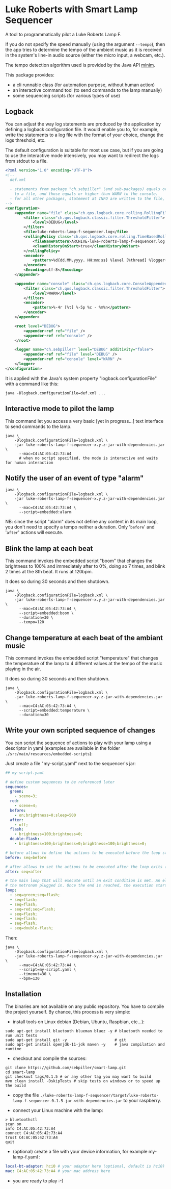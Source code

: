 # Luke Roberts with Smart Lamp Sequencer

A tool to programmatically pilot a Luke Roberts Lamp F. 

If you do not specify the speed manually (using the argument ``--tempo``), then the app tries to determine the tempo 
of the ambient music as it is received in the system's line-in audio source (either the micro input, a webcam, etc.).
 
The tempo detection algorithm used is provided by the Java API [minim](http://code.compartmental.net/tools/minim/). 

This package provides:

- a cli runnable class (for automation purpose, without human action)
- an interactive command tool (to send commands to the lamp manually)
- some sequencing scripts (for various types of use)

## Logback

You can adjust the way log statements are produced by the application by defining a logback configuration file. It 
would enable you to, for example, write the statements to a log file with the format of your choice, change the logs 
threshold, etc.  

The default configuration is suitable for most use case, but if you are going to use the interactive mode intensively, 
you may want to redirect the logs from stdout to a file.  

````xml
<?xml version="1.0" encoding="UTF-8"?>
<!-- 
  def.xml 
  
  - statements from package "ch.sebpiller" (and sub-packages) equals or higher than DEBUG level are written  
    to a file, and those equals or higher than WARN to the console.
  - for all other packages, statement at INFO are written to the file, and ERROR to the console.
-->
<configuration>
    <appender name="file" class="ch.qos.logback.core.rolling.RollingFileAppender">
        <filter class="ch.qos.logback.classic.filter.ThresholdFilter">
            <level>DEBUG</level>
        </filter>
        <file>luke-roberts-lamp-f-sequencer.log</file>
        <rollingPolicy class="ch.qos.logback.core.rolling.TimeBasedRollingPolicy">
            <fileNamePattern>ARCHIVE-luke-roberts-lamp-f-sequencer.log.%d{yyyy-MM-dd}</fileNamePattern>
            <cleanHistoryOnStart>true</cleanHistoryOnStart>
        </rollingPolicy>
        <encoder>
            <pattern>%d{dd.MM.yyyy. HH:mm:ss} %level [%thread] %logger{20} - %msg%n</pattern>
        </encoder>
        <Encoding>utf-8</Encoding>
    </appender>

    <appender name="console" class="ch.qos.logback.core.ConsoleAppender">
        <filter class="ch.qos.logback.classic.filter.ThresholdFilter">
            <level>WARN</level>
        </filter>
        <encoder>
            <pattern>%-4r [%t] %-5p %c - %m%n</pattern>
        </encoder>
    </appender>

    <root level="DEBUG">
        <appender-ref ref="file" />
        <appender-ref ref="console" />
    </root>

    <logger name="ch.sebpiller" level="DEBUG" additivity="false">
        <appender-ref ref="file" level="DEBUG" />
        <appender-ref ref="console" level="WARN" />
    </logger>
</configuration>
````

It is applied with the Java's system property "logback.configurationFile" with a command like this:
````shell script
java -Dlogback.configurationFile=def.xml ...
````

## Interactive mode to pilot the lamp

This command let you access a very basic \[yet in progress...] text interface to send commands to the lamp.

````shell script
java \ 
    -Dlogback.configurationFile=logback.xml \
    -jar luke-roberts-lamp-f-sequencer-x.y.z-jar-with-dependencies.jar \
      --mac=C4:AC:05:42:73:A4
      # when no script specified, the mode is interactive and waits for human interaction
````

## Notify the user of an event of type "alarm" 
 
````shell script
java \
    -Dlogback.configurationFile=logback.xml \
    -jar luke-roberts-lamp-f-sequencer-x.y.z-jar-with-dependencies.jar \
      --mac=C4:AC:05:42:73:A4 \
      --script=embedded:alarm
````

NB: since the script "alarm" does not define any content in its main loop, you don't need to specify 
a tempo neither a duration. Only '``before``' and '``after``' actions will execute. 

## Blink the lamp at each beat

This command invokes the embedded script "boom" that changes the brightness to 100% and immediately after to 0%, 
doing so 7 times, and blink 2 times at the 8th beat. It runs at 120bpm.

It does so during 30 seconds and then shutdown.

````shell script
java \ 
    -Dlogback.configurationFile=logback.xml \
    -jar luke-roberts-lamp-f-sequencer-x.y.z-jar-with-dependencies.jar \
      --mac=C4:AC:05:42:73:A4 \
      --script=embedded:boom \
      --duration=30 \ 
      --tempo=120
````

## Change temperature at each beat of the ambiant music

This command invokes the embedded script "temperature" that changes the temperature of the lamp to 4 different values 
at the tempo of the music playing in the air. 

It does so during 30 seconds and then shutdown.

````shell script
java \ 
    -Dlogback.configurationFile=logback.xml \
    -jar luke-roberts-lamp-f-sequencer-xy.z-jar-with-dependencies.jar \
      --mac=C4:AC:05:42:73:A4 \
      --script=embedded:temperature \
      --duration=30
````

## Write your own scripted sequence of changes

You can script the sequence of actions to play with your lamp using a descriptor in yaml (examples are available in 
the folder ``./src/main/resources/embedded-scripts``):

Just create a file "my-script.yaml" next to the sequencer's jar:
````yaml
## my-script.yaml

# define custom sequences to be referenced later 
sequences:
  green:
    - scene=3;
  red:
    - scene=4;
  before:
    - on;brightness=0;sleep=500
  after:
    - off;
  flash:
    - brightness=100;brightness=0;
  double-flash:
    - brightness=100;brightness=0;brightness=100;brightness=0;

# before allows to define the actions to be executed before the loop starts
before: seq=before

# after allows to set the actions to be executed after the loop exits (either with a timeout, an error, or SIGTERM)
after: seq=after

# the main loop that will execute until an exit condition is met. An element will be executed at each tick of 
# the metronom plugged in. Once the end is reached, the execution starts again from the beginning. 
loop:
  - seq=green;seq=flash;
  - seq=flash;
  - seq=flash;
  - seq=red;seq=flash;
  - seq=flash;
  - seq=flash;
  - seq=flash;
  - seq=double-flash;
````  

Then: 
````shell script
java \ 
    -Dlogback.configurationFile=logback.xml \
    -jar luke-roberts-lamp-f-sequencer-xy.z-jar-with-dependencies.jar \
      --mac=C4:AC:05:42:73:A4 \
      --script=my-script.yaml \
      --timeout=30 \ 
      --bpm=130
````

## Installation

The binaries are not available on any public repository. You have to compile the project yourself. By chance, 
this process is very simple:

- install tools on Linux debian (Debian, Ubuntu, Raspbian, etc...):
````shell script
sudo apt-get install bluetooth blueman bluez -y # bluetooth needed to run unit tests
sudo apt-get install git -y                     # git
sudo apt-get install openjdk-11-jdk maven -y    # java compilation and runtime
````
- checkout and compile the sources:
```shell script
git clone https://github.com/sebpiller/smart-lamp.git
cd smart-lamp
git checkout tags/0.1.5 # or any other tag you may want to build
mvn clean install -DskipTests # skip tests on windows or to speed up the build
```
- copy the file `./luke-roberts-lamp-f-sequencer/target/luke-roberts-lamp-f-sequencer-0.1.5-jar-with-dependencies.jar` to your raspberry.

- connect your Linux machine  with the lamp:
````shell script
> bluetoothctl
scan on
info C4:AC:05:42:73:A4
connect C4:AC:05:42:73:A4
trust C4:AC:05:42:73:A4
quit
```` 

- (optional) create a file with your device information, for example my-lamp-f.yaml :
```yaml
local-bt-adapter: hci0 # your adapter here (optional, default is hci0)
mac: C4:AC:05:42:73:A4 # your mac address here
```

- you are ready to play :-)  

